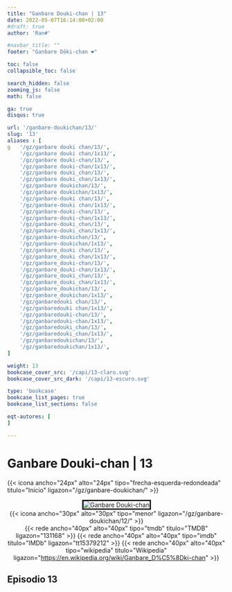 ```yaml
---
title: "Ganbare Douki-chan | 13"
date: 2022-05-07T16:14:00+02:00
#draft: true
author: 'Ran#'

#navbar_title: ""
footer: "Ganbare Dōki-chan ❤️"

toc: false
collapsible_toc: false

search_hidden: false
zooming_js: false
math: false

ga: true
disqus: true

url: '/ganbare-doukichan/13/'
slug: '13'
aliases : [
g   '/gz/ganbare douki chan/13/',
    '/gz/ganbare douki chan/1x13/',
    '/gz/ganbare douki-chan/13/',
    '/gz/ganbare douki-chan/1x13/',
    '/gz/ganbare douki_chan/13/',
    '/gz/ganbare douki_chan/1x13/',
    '/gz/ganbare doukichan/13/',
    '/gz/ganbare doukichan/1x13/',
    '/gz/ganbare-douki chan/13/',
    '/gz/ganbare-douki chan/1x13/',
    '/gz/ganbare-douki-chan/13/',
    '/gz/ganbare-douki-chan/1x13/',
    '/gz/ganbare-douki_chan/13/',
    '/gz/ganbare-douki_chan/1x13/',
    '/gz/ganbare-doukichan/13/',
    '/gz/ganbare-doukichan/1x13/',
    '/gz/ganbare_douki chan/13/',
    '/gz/ganbare_douki chan/1x13/',
    '/gz/ganbare_douki-chan/13/',
    '/gz/ganbare_douki-chan/1x13/',
    '/gz/ganbare_douki_chan/13/',
    '/gz/ganbare_douki_chan/1x13/',
    '/gz/ganbare_doukichan/13/',
    '/gz/ganbare_doukichan/1x13/',
    '/gz/ganbaredouki chan/13/',
    '/gz/ganbaredouki chan/1x13/',
    '/gz/ganbaredouki-chan/13/',
    '/gz/ganbaredouki-chan/1x13/',
    '/gz/ganbaredouki_chan/13/',
    '/gz/ganbaredouki_chan/1x13/',
    '/gz/ganbaredoukichan/13/',
    '/gz/ganbaredoukichan/1x13/',
]

weight: 13
bookcase_cover_src: '/capi/13-claro.svg'
bookcase_cover_src_dark: '/capi/13-escuro.svg'

type: 'bookcase'
bookcase_list_pages: true
bookcase_list_sections: false

eqt-autores: [
]

---
```


# Ganbare Douki-chan | 13

{{< icona ancho="24px" alto="24px" tipo="frecha-esquerda-redondeada" titulo="Inicio" ligazon="/gz/ganbare-doukichan/" >}}

<div style="text-align: center">
<img style="border: 3px solid currentColor" title="Ganbare Douki-chan" alt="Ganbare Douki-chan" src="https://www.themoviedb.org/t/p/original/7VRxeOG2lYGHG7ii7tpy2iEiYbU.jpg">

<br>

<div style="float: left">
{{< icona ancho="30px" alto="30px" tipo="menor" ligazon="/gz/ganbare-doukichan/12/" >}}
</div>

{{< rede ancho="40px" alto="40px" tipo="tmdb" titulo="TMDB" ligazon="131168" >}}
{{< rede ancho="40px" alto="40px" tipo="imdb" titulo="IMDb" ligazon="tt15379212" >}}
{{< rede ancho="40px" alto="40px" tipo="wikipedia" titulo="Wikipedia" ligazon="https://en.wikipedia.org/wiki/Ganbare_D%C5%8Dki-chan" >}}
</div>

## Episodio 13
<br>
<!--
{{< sub ancho="50" alto="50" titulo="Episodio 13" ligazon="/sub/ganbare_doukichan/ganbare_doukichan-13.gz.ass" autor="Fansubgalego" >}}
-->
